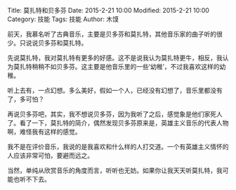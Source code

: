 Title: 莫扎特和贝多芬
Date: 2015-2-21 10:00
Modified: 2015-2-21 10:00
Category: 技能
Tags: 技能
Author: 木馍

前天，我慕名听了古典音乐，主要是贝多芬和莫扎特，其他音乐家的曲子听的很少。只说说贝多芬和莫扎特。

先说莫扎特，我对莫扎特有更多的好感。这不是说我认为莫扎特更牛，相反，我认为莫扎特稍稍不如贝多芬。这主要是他音乐里的一些‘幼稚’，不过我喜欢这样的幼稚。

听上去有，一点幻想。多么美好，假如一个人，已经没有幻想了，音乐里都没有了，多可怕？

再说贝多芬吧，其实，我不想说贝多芬，因为我听了之后，感觉象是他们家死人了。看了一下，莫扎特的简介，偶然发现贝多芬原来是，英雄主义音乐的代表人物啊，难怪我有这样的感觉。

我不是在评价音乐，我说的是我喜欢和什么样的人打交道。一个有英雄主义情怀的人应该非常可怕，要避而远之。

当然，单纯从欣赏音乐的角度而言，听听也无妨。如果你让我天天听莫扎特，我可能也听不下去。